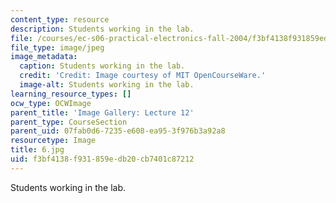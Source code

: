 ```yaml
---
content_type: resource
description: Students working in the lab.
file: /courses/ec-s06-practical-electronics-fall-2004/f3bf4138f931859edb20cb7401c87212_6.jpg
file_type: image/jpeg
image_metadata:
  caption: Students working in the lab.
  credit: 'Credit: Image courtesy of MIT OpenCourseWare.'
  image-alt: Students working in the lab.
learning_resource_types: []
ocw_type: OCWImage
parent_title: 'Image Gallery: Lecture 12'
parent_type: CourseSection
parent_uid: 07fab0d6-7235-e608-ea95-3f976b3a92a8
resourcetype: Image
title: 6.jpg
uid: f3bf4138-f931-859e-db20-cb7401c87212
---
```

Students working in the lab.

